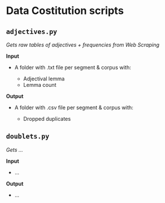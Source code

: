 # Data Costitution scripts

## `adjectives.py` 

*Gets raw tables of adjectives + frequencies from Web Scraping*

**Input**

- A folder with .txt file per segment & corpus with: 

    - Adjectival lemma
    - Lemma count

**Output**

- A folder with .csv file per segment & corpus with: 

    - Dropped duplicates

## `doublets.py` 

*Gets ...*

**Input**

- ...

**Output**

- ...